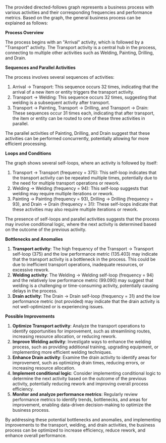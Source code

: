The provided directed-follows graph represents a business process with various activities and their corresponding frequencies and performance metrics. Based on the graph, the general business process can be explained as follows:

**Process Overview**

The process begins with an "Arrival" activity, which is followed by a "Transport" activity. The Transport activity is a central hub in the process, connecting to multiple other activities such as Welding, Painting, Drilling, and Drain.

**Sequences and Parallel Activities**

The process involves several sequences of activities:

1. Arrival -> Transport: This sequence occurs 32 times, indicating that the arrival of a new item or entity triggers the transport activity.
2. Transport -> Welding: This sequence occurs 32 times, suggesting that welding is a subsequent activity after transport.
3. Transport -> Painting, Transport -> Drilling, and Transport -> Drain: These sequences occur 31 times each, indicating that after transport, the item or entity can be routed to one of these three activities in parallel.

The parallel activities of Painting, Drilling, and Drain suggest that these activities can be performed concurrently, potentially allowing for more efficient processing.

**Loops and Conditions**

The graph shows several self-loops, where an activity is followed by itself:

1. Transport -> Transport (frequency = 375): This self-loop indicates that the transport activity can be repeated multiple times, potentially due to the need for multiple transport operations or rework.
2. Welding -> Welding (frequency = 94): This self-loop suggests that welding may require multiple iterations or rework.
3. Painting -> Painting (frequency = 93), Drilling -> Drilling (frequency = 93), and Drain -> Drain (frequency = 31): These self-loops indicate that these activities may also require multiple iterations or rework.

The presence of self-loops and parallel activities suggests that the process may involve conditional logic, where the next activity is determined based on the outcome of the previous activity.

**Bottlenecks and Anomalies**

1. **Transport activity**: The high frequency of the Transport -> Transport self-loop (375) and the low performance metric (135.403) may indicate that the transport activity is a bottleneck in the process. This could be due to inefficient transport operations, inadequate resources, or excessive rework.
2. **Welding activity**: The Welding -> Welding self-loop (frequency = 94) and the relatively low performance metric (99.090) may suggest that welding is a challenging or time-consuming activity, potentially causing delays in the process.
3. **Drain activity**: The Drain -> Drain self-loop (frequency = 31) and the low performance metric (not provided) may indicate that the drain activity is not well-optimized or is experiencing issues.

**Possible Improvements**

1. **Optimize Transport activity**: Analyze the transport operations to identify opportunities for improvement, such as streamlining routes, increasing resource allocation, or reducing rework.
2. **Improve Welding activity**: Investigate ways to enhance the welding process, such as providing additional training, upgrading equipment, or implementing more efficient welding techniques.
3. **Enhance Drain activity**: Examine the drain activity to identify areas for improvement, such as optimizing drain times, reducing errors, or increasing resource allocation.
4. **Implement conditional logic**: Consider implementing conditional logic to determine the next activity based on the outcome of the previous activity, potentially reducing rework and improving overall process efficiency.
5. **Monitor and analyze performance metrics**: Regularly review performance metrics to identify trends, bottlenecks, and areas for improvement, enabling data-driven decision-making to optimize the business process.

By addressing these potential bottlenecks and anomalies, and implementing improvements to the transport, welding, and drain activities, the business process can be optimized to increase efficiency, reduce rework, and enhance overall performance.
